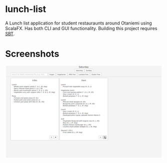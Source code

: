 # lunch-list
A Lunch list application for student restauraunts around Otaniemi using ScalaFX. Has both CLI and GUI functionality. Building this project requires [SBT](https://www.scala-sbt.org/). 

# Screenshots
![Screenshot](ss.png)